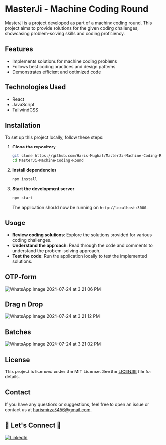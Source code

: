 # MasterJi - Machine Coding Round

MasterJi is a project developed as part of a machine coding round. This project aims to provide solutions for the given coding challenges, showcasing problem-solving skills and coding proficiency.

## Features

- Implements solutions for machine coding problems
- Follows best coding practices and design patterns
- Demonstrates efficient and optimized code

## Technologies Used

- React
- JavaScript
- TailwindCSS

## Installation

To set up this project locally, follow these steps:

1. **Clone the repository**

   ```sh
   git clone https://github.com/Haris-Mughal/MasterJi-Machine-Coding-Round.git
   cd MasterJi-Machine-Coding-Round
   ```

2. **Install dependencies**

   ```sh
   npm install
   ```

3. **Start the development server**

   ```sh
   npm start
   ```

   The application should now be running on `http://localhost:3000`.

## Usage

- **Review coding solutions**: Explore the solutions provided for various coding challenges.
- **Understand the approach**: Read through the code and comments to understand the problem-solving approach.
- **Test the code**: Run the application locally to test the implemented solutions.

## OTP-form 
![WhatsApp Image 2024-07-24 at 3 21 06 PM](https://github.com/user-attachments/assets/745abdf6-d2f1-42ea-9118-66fe52184f21)

## Drag n Drop
![WhatsApp Image 2024-07-24 at 3 21 12 PM](https://github.com/user-attachments/assets/b861dea8-7fed-4709-a8e7-703b18c7cff5)

## Batches
![WhatsApp Image 2024-07-24 at 3 21 02 PM](https://github.com/user-attachments/assets/bd8ccfc0-d456-44e8-adee-e6a53ecacda5)

## License

This project is licensed under the MIT License. See the [LICENSE](LICENSE) file for details.

## Contact

If you have any questions or suggestions, feel free to open an issue or contact us at [harismirza3456@gmail.com](mailto:harismirza3456@gmail.com).

## 🔗 **Let's Connect** 🤝

[![LinkedIn](https://img.shields.io/badge/LinkedIn-%230077B5.svg?logo=linkedin&logoColor=white)](https://www.linkedin.com/in/iamharisahsan/)
